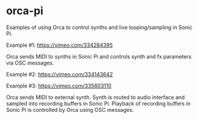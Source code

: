 # orca-pi
Examples of using Orca to control synths and live looping/sampling in Sonic Pi.

Example #1: https://vimeo.com/334284395

Orca sends MIDI to synths in Sonic Pi and controls synth and fx parameters via OSC messages.



Example #2: https://vimeo.com/334143642

Example #3: https://vimeo.com/335603110

Orca sends MIDI to external synth. Synth is routed to audio interface and sampled into recording buffers in Sonic Pi. Playback of recording buffers in Sonic Pi is controlled by Orca using OSC messages. 
